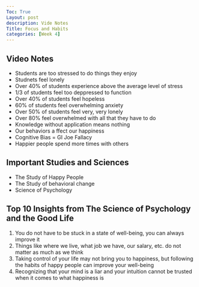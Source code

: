 ```yaml
---
Toc: True
Layout: post
description: Vide Notes
Title: Focus and Habits
categories: [Week 4]
---
```


## Video Notes

- Students are too stressed to do things they enjoy
- Studnets feel lonely
- Over 40% of students experience above the average level of stress
- 1/3 of students feel too deppressed to function
- Over 40% of students feel hopeless
- 60% of students feel overwhelming anxiety
- Over 50% of students feel very, very lonely
- Over 80% feel overwhelmed with all that they have to do
- Knowledge without application means nothing
- Our behaviors a ffect our happiness
- Cognitive Bias = GI Joe Fallacy
- Happier people spend more times with others

## Important Studies and Sciences

- The Study of Happy People
- The Study of behavioral change
- Science of Psychology

## Top 10 Insights from The Science of Psychology and the Good Life

1. You do not have to be stuck in a state of well-being, you can always improve it
2. Things like where we live, what job we have, our salary,  etc. do not matter as much as we think
3. Taking control of your life may not bring you to happiness, but following the habits of happy people can improve your well-being
4. Recognizing that your mind is a liar and your intuition cannot be trusted when it comes to what happiness is